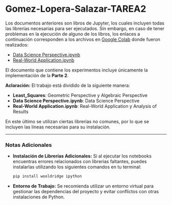 # Gomez-Lopera-Salazar-TAREA2

Los documentos anteriores son libros de Jupyter, los cuales incluyen todas las librerías necesarias para ser ejecutados. Sin embargo, en caso de tener problemas en la ejecución de alguno de los libros, los enlaces a continuación corresponden a los archivos en [Google Colab](https://colab.research.google.com/) donde fueron realizados:

- [Data Science Perspective.ipynb](https://colab.research.google.com/drive/13NCMJk4YH5FlcNpAjnL6tYMBj1MGEs1M?usp=sharing)
- [Real-World Application.ipynb](https://colab.research.google.com/drive/11YZKLWnXwAoDo_yry67sqXLFq5gd5ZmV?usp=sharing)

El documento que contiene los experimentos incluye únicamente la implementación de la **Parte 2**.

**Aclaración:** El trabajo está dividido de la siguiente manera:

- **Least_Squares**: Geometric Perspective y Algebraic Perspective
- **Data Science Perspective.ipynb**: Data Science Perspective
- **Real-World Application.ipynb**: Real-World Application y Analysis of Results

En este último se utilizan ciertas librerías no comunes, por lo que se incluyen las líneas necesarias para su instalación.

---

### Notas Adicionales

- **Instalación de Librerías Adicionales:** Si al ejecutar los notebooks encuentras errores relacionados con librerías faltantes, puedes instalarlas utilizando los siguientes comandos en tu terminal:

  ```bash
  pip install wooldridge ipython
- **Entorno de Trabajo:** Se recomienda utilizar un entorno virtual para gestionar las dependencias del proyecto y evitar conflictos con otras instalaciones de Python.
